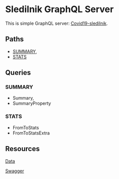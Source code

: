 # Sledilnik GraphQL Server

This is simple GraphQL server: [Covid19-sledilnik](https://covid-19.sledilnik.org/).

## Paths

- [SUMMARY](https://api.sledilnik.org/api/summary),
- [STATS](https://api.sledilnik.org/api/stats)

## Queries

### SUMMARY

- Summary,
- SummaryProperty

### STATS

- FromToStats
- FromToStatsExtra

## Resources

[Data](https://covid-19.sledilnik.org/sl/data)

[Swagger](https://api.sledilnik.org/swagger/index.html)
